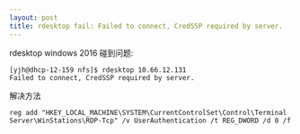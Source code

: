 ```yaml
---
layout: post
title: rdesktop fail: Failed to connect, CredSSP required by server.
---
```



rdesktop windows 2016 碰到问题:

```
[yjh@dhcp-12-159 nfs]$ rdesktop 10.66.12.131
Failed to connect, CredSSP required by server.
```


解决方法

```
reg add "HKEY_LOCAL_MACHINE\SYSTEM\CurrentControlSet\Control\Terminal Server\WinStations\RDP-Tcp" /v UserAuthentication /t REG_DWORD /d 0 /f
```

